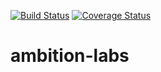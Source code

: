 [![Build Status](https://travis-ci.org/ambition-trial/ambition-labs.svg?branch=develop)](https://travis-ci.org/ambition-trial/ambition-labs)
[![Coverage Status](https://coveralls.io/repos/ambition-trial/ambition-labs/badge.svg?branch=develop&service=github)](https://coveralls.io/github/ambition-trial/ambition-labs?branch=develop)

# ambition-labs
